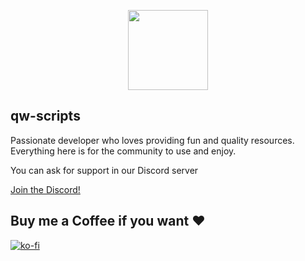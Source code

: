 <p align="center">
  <img width="128" height="128" src="https://cdn.discordapp.com/attachments/1038522361789546577/1038555802040029244/Untitled-1.png">
</p>

## qw-scripts
Passionate developer who loves providing fun and quality resources. Everything here is for the community to use and enjoy.

You can ask for support in our Discord server

<a href="https://dsc.gg/qw-scripts">Join the Discord!</a>

## Buy me a Coffee if you want ♥️

[![ko-fi](https://ko-fi.com/img/githubbutton_sm.svg)](https://ko-fi.com/B0B4GGD27)
